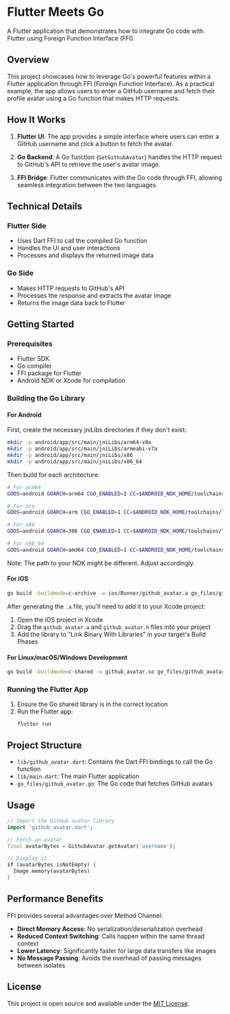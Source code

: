 # Flutter Meets Go

A Flutter application that demonstrates how to integrate Go code with Flutter using Foreign Function Interface (FFI).

## Overview

This project showcases how to leverage Go's powerful features within a Flutter application through FFI (Foreign Function Interface). As a practical example, the app allows users to enter a GitHub username and fetch their profile avatar using a Go function that makes HTTP requests.

## How It Works

1. **Flutter UI**: The app provides a simple interface where users can enter a GitHub username and click a button to fetch the avatar.

2. **Go Backend**: A Go function (`GetGithubAvatar`) handles the HTTP request to GitHub's API to retrieve the user's avatar image.

3. **FFI Bridge**: Flutter communicates with the Go code through FFI, allowing seamless integration between the two languages.

## Technical Details

### Flutter Side
- Uses Dart FFI to call the compiled Go function
- Handles the UI and user interactions
- Processes and displays the returned image data

### Go Side
- Makes HTTP requests to GitHub's API
- Processes the response and extracts the avatar image
- Returns the image data back to Flutter

## Getting Started

### Prerequisites
- Flutter SDK
- Go compiler
- FFI package for Flutter
- Android NDK or Xcode for compilation

### Building the Go Library

#### For Android

First, create the necessary jniLibs directories if they don't exist:

```bash
mkdir -p android/app/src/main/jniLibs/arm64-v8a
mkdir -p android/app/src/main/jniLibs/armeabi-v7a
mkdir -p android/app/src/main/jniLibs/x86
mkdir -p android/app/src/main/jniLibs/x86_64
```

Then build for each architecture:

```bash
# For arm64
GOOS=android GOARCH=arm64 CGO_ENABLED=1 CC=$ANDROID_NDK_HOME/toolchains/llvm/prebuilt/darwin-x86_64/bin/aarch64-linux-android21-clang go build -buildmode=c-shared -o android/app/src/main/jniLibs/arm64-v8a/github_avatar.so go_files/github_avatar.go

# For arm
GOOS=android GOARCH=arm CGO_ENABLED=1 CC=$ANDROID_NDK_HOME/toolchains/llvm/prebuilt/darwin-x86_64/bin/armv7a-linux-androideabi21-clang go build -buildmode=c-shared -o android/app/src/main/jniLibs/armeabi-v7a/github_avatar.so go_files/github_avatar.go

# For x86
GOOS=android GOARCH=386 CGO_ENABLED=1 CC=$ANDROID_NDK_HOME/toolchains/llvm/prebuilt/darwin-x86_64/bin/i686-linux-android21-clang go build -buildmode=c-shared -o android/app/src/main/jniLibs/x86/github_avatar.so go_files/github_avatar.go

# For x86_64
GOOS=android GOARCH=amd64 CGO_ENABLED=1 CC=$ANDROID_NDK_HOME/toolchains/llvm/prebuilt/darwin-x86_64/bin/x86_64-linux-android21-clang go build -buildmode=c-shared -o android/app/src/main/jniLibs/x86_64/github_avatar.so go_files/github_avatar.go
```

Note: The path to your NDK might be different. Adjust accordingly.

#### For iOS
```bash
go build -buildmode=c-archive -o ios/Runner/github_avatar.a go_files/github_avatar.go
```

After generating the `.a` file, you'll need to add it to your Xcode project:
1. Open the iOS project in Xcode
2. Drag the `github_avatar.a` and `github_avatar.h` files into your project
3. Add the library to "Link Binary With Libraries" in your target's Build Phases

#### For Linux/macOS/Windows Development
```bash
go build -buildmode=c-shared -o github_avatar.so go_files/github_avatar.go
```

### Running the Flutter App
1. Ensure the Go shared library is in the correct location
2. Run the Flutter app:
   ```
   flutter run
   ```

## Project Structure
- `lib/github_avatar.dart`: Contains the Dart FFI bindings to call the Go function
- `lib/main.dart`: The main Flutter application
- `go_files/github_avatar.go`: The Go code that fetches GitHub avatars

## Usage

```dart
// Import the GitHub avatar library
import 'github_avatar.dart';

// Fetch an avatar
final avatarBytes = GithubAvatar.getAvatar('username');

// Display it
if (avatarBytes.isNotEmpty) {
  Image.memory(avatarBytes)
}
```

## Performance Benefits

FFI provides several advantages over Method Channel:
- **Direct Memory Access**: No serialization/deserialization overhead
- **Reduced Context Switching**: Calls happen within the same thread context
- **Lower Latency**: Significantly faster for large data transfers like images
- **No Message Passing**: Avoids the overhead of passing messages between isolates

## License
This project is open source and available under the [MIT License](LICENSE).
